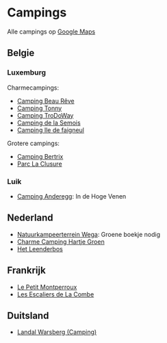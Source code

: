 # Campings

Alle campings op [Google Maps](https://goo.gl/maps/dnb5gT7vBbji5F5i6)

## Belgie

### Luxemburg

Charmecampings:

* [Camping Beau Rêve](https://www.camping-beaureve.be)
* [Camping Tonny](https://www.campingtonny.be)
* [Camping TroDoWay](https://www.trodoway.be)
* [Camping de la Semois](https://campingdelasemois.be)
* [Camping Ile de faigneul](https://www.iledefaigneul.com)

Grotere campings:

* [Camping Bertrix](https://www.campingbertrix.be)
* [Parc La Clusure](https://www.parclaclusure.be)

### Luik

* [Camping Anderegg](http://www.campinganderegg.be): In de Hoge Venen

## Nederland

* [Natuurkampeerterrein Wega](https://www.natuurkampeerterreinweert.nl): Groene boekje nodig
* [Charme Camping Hartje Groen](https://www.hartjegroen.com)
* [Het Leenderbos](https://www.logerenbijdeboswachter.nl/kamperen/leenderbos)

## Frankrijk

* [Le Petit Montperroux](https://www.lepetitmontperroux.com)
* [Les Escaliers de La Combe](https://www.lesescaliers.com)

## Duitsland

* [Landal Warsberg (Camping)](https://www.landal.be/parken/warsberg/camping)
